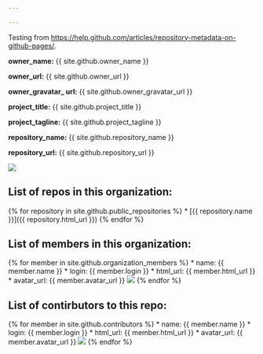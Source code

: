 ```yaml
---

---
```


<p>Testing from <a href="https://help.github.com/articles/repository-metadata-on-github-pages/">https://help.github.com/articles/repository-metadata-on-github-pages/</a>.

<p><strong>owner_name:</strong> {{ site.github.owner_name }}</p>
<p><strong>owner_url:</strong> {{ site.github.owner_url }}</p>
<p><strong>owner_gravatar_ url:</strong> {{ site.github.owner_gravatar_url }}</p>

<p><strong>project_title:</strong> {{ site.github.project_title }}</p>
<p><strong>project_tagline:</strong> {{ site.github.project_tagline }}</p>

<p><strong>repository_name:</strong> {{ site.github.repository_name }}</p>
<p><strong>repository_url:</strong> {{ site.github.repository_url }}</p>

<img src="{{ site.github.owner_gravatar_url }}">

<h2>List of repos in this organization:</h2>
{% for repository in site.github.public_repositories %}
  * [{{ repository.name }}]({{ repository.html_url }})
{% endfor %}

<h2>List of members in this organization:</h2>
{% for member in site.github.organization_members %}
  * name: {{ member.name }}
  * login: {{ member.login }}
  * html_url: {{ member.html_url }}
  * avatar_url: {{ member.avatar_url }}
  <img src="{{ member.avatar_url }}">
{% endfor %}

<h2>List of contirbutors to this repo:</h2>
{% for member in site.github.contributors %}
  * name: {{ member.name }}
  * login: {{ member.login }}
  * html_url: {{ member.html_url }}
  * avatar_url: {{ member.avatar_url }}
  <img src="{{ member.avatar_url }}">
{% endfor %}
